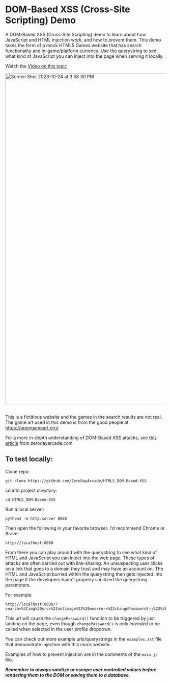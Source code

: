 # DOM-Based XSS (Cross-Site Scripting) Demo
A DOM-Based XSS (Cross-Site Scripting) demo to learn about how JavaScript and HTML injection work, and how to prevent them. This demo takes the form of a mock HTML5 Games website that has search functionality and in-game/platform currency. Use the querystring to see what kind of JavaScript you can inject into the page when serving it locally. 

Watch the <a href="https://www.youtube.com/watch?v=1YqPP-GYvf0">Video on this topic</a>


<img width="1036" alt="Screen Shot 2023-10-24 at 3 58 30 PM" src="https://github.com/ZeroDayArcade/HTML5_DOM-Based-XSS/assets/141867962/52d4c2c4-dd04-4d31-8d1e-230015b9468a">  
<br/>  
<br/>  

This is a fictitious website and the games in the search results are not real. The game art used in this demo is from the good people at <a href="https://opengameart.org/">https://opengameart.org/</a>.

For a more in-depth understanding of DOM-Based XSS attacks, see <a href="https://zerodayarcade.com/tutorials/dom-based-xss-attacks">this article</a> from zerodayarcade.com

## To test locally:
Clone repo:
```
git clone https://github.com/ZeroDayArcade/HTML5_DOM-Based-XSS
```
cd into project directory:
```
cd HTML5_DOM-Based-XSS
```
Run a local server:
```
python3 -m http.server 8080
```

Then open the following in your favorite browser. I'd recommend Chrome or Brave:
```
http://localhost:8080
```

From there you can play around with the querystring to see what kind of HTML and JavaScript you can inject into the web page. These types of attacks are often carried out with link-sharing. An unsuspecting user clicks on a link that goes to a domain they trust and may have an account on. The HTML and JavaScript burried within the querystring then gets injected into the page if the developers hadn't properly sanitized the querystring parameters. 

For example:
```
http://localhost:8080/?search=%3Cimg%20src=%22notimage%22%20onerror=%22changePassword();%22%3E
```
This url will cause the `changePassword()` function to be triggered by just landing on the page, even though `changePassword()` is only *intended* to be called when selected in the user profile dropdown.

You can check out more example urls/querystrings in the `examples.txt` file that demonstrate injection with this mock website.

Examples of how to prevent injection are in the comments of the `main.js` file.

<strong><em>Remember to always sanitize or escape user controlled values before rendering them to the DOM or saving them to a database.</em></strong>


